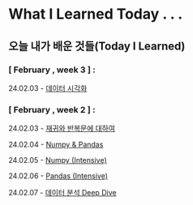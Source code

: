 # What I Learned Today . . .

## 오늘 내가 배운 것들(Today I Learned)


### [ February , week 3 ] :

24.02.03 - [데이터 시각화 ](https://github.com/100-hours-a-week/khloe-til/blob/572ca1a1b37330d87b55ee0f248ecd95997191ac/FEB/2025-02-10.md)




### [ February , week 2 ] :

24.02.03 - [재귀와 반복문에 대하여](https://github.com/100-hours-a-week/khloe-til/blob/228a7af05223c7d8db7d0abe16f555d0549dae2f/FEB/2025-02-03.md)

24.02.04  - [ Numpy & Pandas ](https://github.com/100-hours-a-week/khloe-til/blob/228a7af05223c7d8db7d0abe16f555d0549dae2f/FEB/2025-02-04.md)

24.02.05 - [Numpy (Intensive)](https://github.com/100-hours-a-week/khloe-til/blob/b6564dbfd34e582086bf10d0ec85d4aab5b8ff12/FEB/2025-02-05.md)

24.02.06 - [Pandas (Intensive)](
https://github.com/100-hours-a-week/khloe-til/blob/1b97bd9e17ddbcb436c111d464e1ae54bd0aad68/FEB/2025-02-06.md)

24.02.07 - [데이터 분석 Deep Dive](
https://github.com/100-hours-a-week/khloe-til/blob/fa6ee2219ea74f508c0d847726805cb5c5fc8ab6/FEB/2025-02-07.md)
